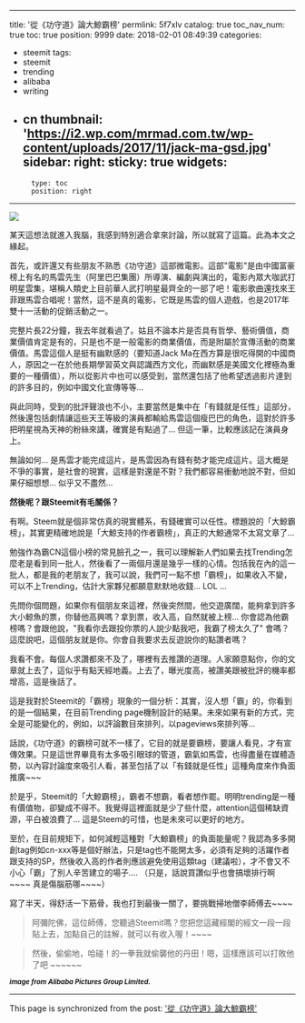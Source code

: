 
---
title: '從《功守道》論大鯨霸榜'
permlink: 5f7xlv
catalog: true
toc_nav_num: true
toc: true
position: 9999
date: 2018-02-01 08:49:39
categories:
- steemit
tags:
- steemit
- trending
- alibaba
- writing
- cn
thumbnail: 'https://i2.wp.com/mrmad.com.tw/wp-content/uploads/2017/11/jack-ma-gsd.jpg'
sidebar:
    right:
        sticky: true
widgets:
    -
        type: toc
        position: right
---


![](https://i2.wp.com/mrmad.com.tw/wp-content/uploads/2017/11/jack-ma-gsd.jpg)

某天這想法就進入我腦，我感到特別適合拿來討論，所以就寫了這篇。此為本文之緣起。

首先，或許還又有些朋友不熟悉《功守道》這部微電影。這部"電影"是由中國富豪榜上有名的馬雲先生（阿里巴巴集團）所導演、編劇與演出的，電影內眾大咖武打明星雲集，堪稱人類史上目前華人武打明星最齊全的一部了吧！電影歌曲還找來王菲跟馬雲合唱呢！當然，這不是真的電影，它既是馬雲的個人遊戲，也是2017年雙十一活動的促銷活動之一。

完整片長22分鐘，我去年就看過了。姑且不論本片是否具有哲學、藝術價值，商業價值肯定是有的，只是也不是一般電影的商業價值，而是附屬於宣傳活動的商業價值。馬雲這個人是挺有幽默感的（要知道Jack Ma在西方算是很吃得開的中國商人，原因之一在於他長期學習英文與認識西方文化，而幽默感是美國文化裡極為重要的一種價值），所以從影片中也可以感受到，當然還包括了他希望透過影片達到的許多目的，例如中國文化宣傳等等...

與此同時，受到的批評聲浪也不小，主要當然是集中在「有錢就是任性」這部分，然後還包括劇情讓這些天王等級的演員都輸給馬雲這個瘦巴巴的角色，這對於許多把明星視為天神的粉絲來講，確實是有點過了... 但這一筆，比較應該記在演員身上。

無論如何... 是馬雲才能完成這片，是馬雲因為有錢有勢才能完成這片。這大概是不爭的事實，是社會的現實，這樣是對還是不對？我們都容易衝動地說不對，但如果仔細想想... 似乎又不盡然...

**然後呢？跟Steemit有毛關係？**

有啊。Steem就是個非常仿真的現實體系，有錢確實可以任性。標題說的「大鯨霸榜」，其實更精確地說是「大鯨支持的作者霸榜」，真正的大鯨通常不太寫文章了... 

勉強作為霸CN這個小榜的常見臉孔之一，我可以理解新人們如果去找Trending怎麼老是看到同一批人，然後看了一兩個月還是幾乎一樣的心情。包括我在內的這一批人，都是我的老朋友了，我可以說，我們可一點不想「霸榜」，如果收入不變，可以不上Trending，估計大家夥兒都願意默默地收錢... LOL ... 

先問你個問題，如果你有個朋友來這裡，然後突然間，他交遊廣闊，能夠拿到許多大小鯨魚的票，你替他高興嗎？拿到票，收入高，自然就被上榜... 你會認為他霸榜嗎？會跟他說，"我看你去跟投你票的人說少點我吧，我霸了榜太久了" 會嗎？這麼說吧，這個朋友就是你。你會自我要求去反遊說你的點讚者嗎？

我看不會。每個人求讚都來不及了，哪裡有去推讚的道理。人家願意點你，你的文章就上去了，這似乎有點天經地義。上去了，曝光度高，被讚美跟被批評的機率都增高，這是後話了。

這是我對於Steemit的「霸榜」現象的一個分析：其實，沒人想「霸」的，你看到的是一個結果，在目前Trending page機制設計的結果。未來如果有新的方式，完全是可能變化的，例如，以評論數目來排列，以pageviews來排列等... 

話說，《功守道》的霸榜可就不一樣了，它目的就是要霸榜，要讓人看見，才有宣傳效果。只是這世界畢竟有太多吸引眼球的管道，霸氣如馬雲，也得盡量在媒體造勢，以內容討論度來吸引人看，甚至包括了以「有錢就是任性」這種角度來作負面推廣~~~ 

於是乎，Steemit的「大鯨霸榜」，霸者不想霸，看者想作罷。明明trending是一種有價值物，卻變成不得不。我覺得這裡面就是少了些什麼，attention這個稀缺資源，平白被浪費了... 這是Steem的可惜，也是未來可以更好的地方。

至於，在目前規矩下，如何減輕這種對「大鯨霸榜」的負面能量呢？我認為多多開創tag例如cn-xxx等是個好辦法，只是tag也不能開太多，必須有足夠的活躍作者跟支持的SP，然後收入高的作者則應該避免使用這類tag（建議啦），才不會又不小心「霸」了別人辛苦建立的場子.... （只是，話說買讚似乎也會搞壞排行啊~~~~ 真是傷腦筋哪~~~~）

寫了半天，得舒活一下筋骨，我也打到最後一關了，要挑戰掃地僧李師傅去~~~~ 

>阿彌陀佛，這位師傅，您聽過Steemit嗎？您把您這藏經閣的經文一段一段貼上去，加點自己的註解，就可以有收入喔！~~~~ 

>然後，偷偷地，哈碰！的一拳我就偷襲他的丹田！嗯，這樣應該可以打敗他了吧 ~~~~~~

<sub>***image from Alibaba Pictures Group Limited.***</sub>

- - -

This page is synchronized from the post: ['從《功守道》論大鯨霸榜'](https://steemit.com/@deanliu/5f7xlv)
